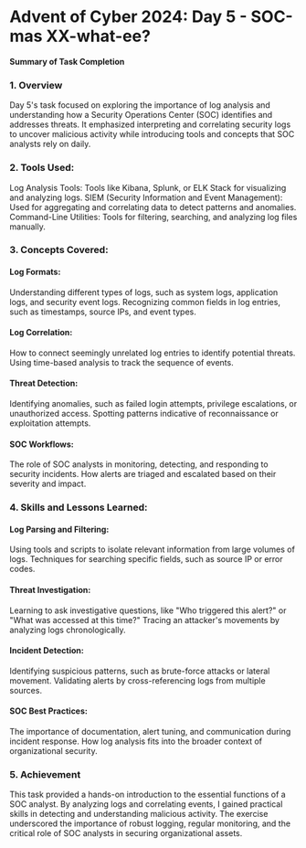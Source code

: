 # Advent of Cyber 2024: Day 5 - SOC-mas XX-what-ee?

**Summary of Task Completion**

### 1. Overview
Day 5's task focused on exploring the importance of log analysis and understanding how a Security Operations Center (SOC) identifies and addresses threats. It emphasized interpreting and correlating security logs to uncover malicious activity while introducing tools and concepts that SOC analysts rely on daily.

### 2. Tools Used:
Log Analysis Tools: Tools like Kibana, Splunk, or ELK Stack for visualizing and analyzing logs.
SIEM (Security Information and Event Management): Used for aggregating and correlating data to detect patterns and anomalies.
Command-Line Utilities: Tools for filtering, searching, and analyzing log files manually.

### 3. Concepts Covered:
#### Log Formats:
Understanding different types of logs, such as system logs, application logs, and security event logs.
Recognizing common fields in log entries, such as timestamps, source IPs, and event types.
#### Log Correlation:
How to connect seemingly unrelated log entries to identify potential threats.
Using time-based analysis to track the sequence of events.
#### Threat Detection:
Identifying anomalies, such as failed login attempts, privilege escalations, or unauthorized access.
Spotting patterns indicative of reconnaissance or exploitation attempts.
#### SOC Workflows:
The role of SOC analysts in monitoring, detecting, and responding to security incidents.
How alerts are triaged and escalated based on their severity and impact.

### 4. Skills and Lessons Learned:
#### Log Parsing and Filtering:
Using tools and scripts to isolate relevant information from large volumes of logs.
Techniques for searching specific fields, such as source IP or error codes.
#### Threat Investigation:
Learning to ask investigative questions, like "Who triggered this alert?" or "What was accessed at this time?"
Tracing an attacker's movements by analyzing logs chronologically.
#### Incident Detection:
Identifying suspicious patterns, such as brute-force attacks or lateral movement.
Validating alerts by cross-referencing logs from multiple sources.
#### SOC Best Practices:
The importance of documentation, alert tuning, and communication during incident response.
How log analysis fits into the broader context of organizational security.

### 5. Achievement
This task provided a hands-on introduction to the essential functions of a SOC analyst. By analyzing logs and correlating events, I gained practical skills in detecting and understanding malicious activity. The exercise underscored the importance of robust logging, regular monitoring, and the critical role of SOC analysts in securing organizational assets.
